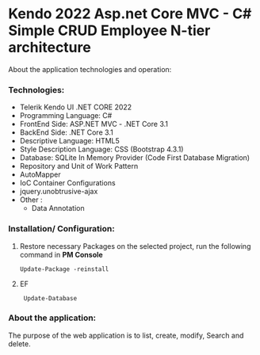 # Kendo 2022 Asp.net Core MVC - C# Simple CRUD Employee N-tier architecture

About the application technologies and operation:

### Technologies:
- Telerik Kendo UI .NET CORE 2022
- Programming Language: C#
- FrontEnd Side: ASP.NET MVC - .NET Core 3.1
- BackEnd Side: .NET Core 3.1
- Descriptive Language: HTML5
- Style Description Language: CSS (Bootstrap 4.3.1)
- Database: SQLite In Memory Provider (Code First Database Migration)
- Repository and Unit of Work Pattern
- AutoMapper
- IoC Container Configurations
- jquery.unobtrusive-ajax
- Other :
     - Data Annotation

### Installation/ Configuration:

1. Restore necessary Packages on the selected project, run the following command in **PM Console**

   ```
   Update-Package -reinstall
   ```
2. EF

   ```
    Update-Database
   ```
     
### About the application:

The purpose of the web application is to list, create, modify, Search  and delete. 

